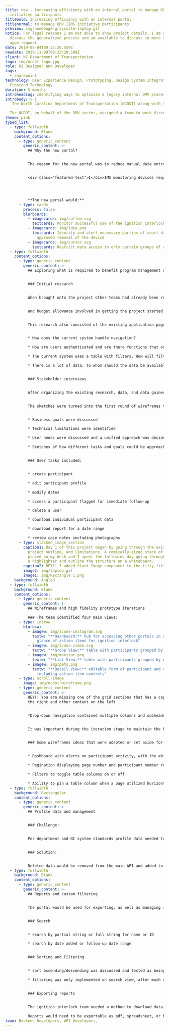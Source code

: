```yaml
---
title: new - Increasing efficiency with an internal portal to manage DMV IIMS
  initiative participants
titlebold: Increasing efficiency with an internal portal
titlenormal: to manage DMV IIMS initiative participants
preview: img/homepage-grayscale-laptop.gif
notice: For legal reasons I am not able to show project details. I am able to
  discuss the generalized process and am available to discuss in more detail
  upon request.
date: 2019-06-04T00:33:20.559Z
newdate: 2019-11-09T00:33:20.599Z
client: NC Department of Transportation
logo: img/ncdot-logo.jpg
role: UI Designer and Developer
tags:
  - sharepoint
technology: User Experience Design, Prototyping, Design System integration,
  Frontend Technology
duration: 5 months
introheading: Identifying ways to optimize a legacy internal DMV process digitally
introbody: >-2
   The North Carolina Department of Transportation (NCDOT) along with the Department of Motor Vehicles (NCDMV) is responsible for managing transportation infrastructure, registration for driver license, and general driver safety.<br/> **Problem:** Internal DMV employees working within an older portal for managing Ignition Interlock participants experience difficulty keeping up with backlog and lack of needed features <br/> **The Solution:** Add missing features to new portal along with a new approach to data management and API integration, while seperating reliance on specific dependencies

  The NCDOT, on behalf of the DMV sector, assigned a team to work directly with the Ignition Interlock Program (IIP) team. The IIP team needed a new online system for managing the program. The new system would need to still support the legacy system’s data and its user’s needs; this included browser support, a SharePoint frontend, and UI that integrated into the existing design system
theme: pink
typed_list:
  - type: fullwidth
    background: Blank
    content_options:
      - type: generic_content
        generic_content: >-
          ## Why the new portal?


          The reason for the new portal was to reduce manual data entry. The system would integrate with the IIMS data APIs to aid in creating desired features to aid in managing existing, stale, and new participants and vendors of the IIMS monitoring devices.


          <﻿div class="featured-text">I</div>IMS monitoring devices require a driver to conduct breathalyzer tests in order to start a vehicle.




          **The new portal would:**
      - type: cards
        process: false
        blurbcards:
          - imagecards: img/coffee.svg
            textcards: Monitor successful use of the ignition interlock device
          - imagecards: img/idea.png
            textcards: Identify and alert necessary parties of court dates and eventual
              approved removal of the device
          - imagecards: img/cursor.svg
            textcards: Restrict data access to only certain groups of authenticated users
  - type: fullwidth
    content_options:
      - type: generic_content
        generic_content: >-
          ## Exploring what is required to benefit program management user needs


          ### Initial research


          When brought onto the project other teams had already been researching and working on the legislation. This research consisted of the existing application pages and online database that this portal would be incorporated with. We knew the backend database would need data structure updates. I worked with the backend team to define the transition from the existing system to the new in preparation for the UI changes.


          and budget allowance involved in getting the project started for years. No visual design or development had started, however.


          This research also consisted of the existing application pages and online database that this portal would be incorporated with. We knew the backend database would need data structure updates. I worked with the backend team to define the transition from the existing system to the new in preparation for the UI changes.


          * How does the current system handle navigation?

          * How are users authenticated and are there functions that only some users have access to? What does an unauthenticated user see?

          * The current system uses a table with filters. How will filtering be handled without a SharePoint backend?

          * There is a lot of data. To whom should the data be available, when, and how can the data be grouped into views?


          ### Stakeholder interviews


          After organizing the existing research, data, and data gained from numerous internal and external ideation sessions I consulted with the internal project lead. We unified on a strategy before driving downtown to meet with the project owner. The project owner ensured the plan met their expectations. Some aspects of the project required clarification to how it would translate within the UI. I was able to sketch and iterate on an initial batch wireframes for each set of pages during the session. The project owner was satisfied with the direction and signed off on the project so work on the UI and APIs could begin.


          The sketches were turned into the first round of wireframes to cover each user task. 


          * Business goals were discussed

          * Technical limitations were identified

          * User needs were discussed and a unified approach was decided upon

          * Sketches of how different tasks and goals could be approached were created during the initial interview


          ### User tasks included:


          * create participant

          * edit participant profile

          * modify dates

          * access a participant flagged for immediate follow-up

          * delete a user

          * download individual participant data

          * download report for a date range

          * review case notes including photographs
      - type: stacked_image_section
        caption1: Day 1 of this project began by going through the existing research,
          project outline, and limitations. A comically-sized stack of paper was
          placed on my desk and I spent the following day going through it with
          a highlighter and outline the structure on a whiteboard.
        caption2: HEY!! I added Stack Image component to the fifty_fifty layout
        image2: img/laptop.gif
        image1: img/Rectangle 1.png
    background: Angled
  - type: fullwidth
    background: Blank
    content_options:
      - type: generic_content
        generic_content: |-
          ## Wireframes and high fidelity prototype iterations

          ### The team identified four main views:
      - type: introw
        blurbsw:
          - imagew: img/icons-instagram.svg
            textw: "**Dashboard:** hub for accessing other portals in addition to a quick
              glance of action items for ignition interlock"
          - imagew: img/icons-vimeo.svg
            textw: "**Group View:** table with participants grouped by date added"
          - imagew: img/monitor.png
            textw: "**List View:** table with participants grouped by date added"
          - imagew: img/pets.png
            textw: "**Detail View:** editable form of participant and vendor information
              including action item controls"
      - type: scroll-image
        image: img/ncdot-wireframe.png
      - type: generic_content
        generic_content: >-
          H﻿EY!! You are missing one of the grid sections that has a caption of
          the right and other content on the left


          *Drop-down navigation contained multiple columns and subheaders. This navigation was duplicated within the code for muliple screen sizes rather than using CSS to adjust the layout*


          It was important during the iteration stage to maintain the basic structure of the existing pages. The DMV team did not want a rebrand and wanted the new system to fit in atheistically with the existing SharePoint design system. This meant the focus would be on optimized functionality and user experience.


          ### Some wireframes ideas that were adapted or set aside for later updates:


          * Dashboard with alerts on participant activity, with the ability to set reminders

          * Pagination displaying page number and participant number ranges

          * Filters to toggle table columns on or off

          * Ability to pin a table column when a page utilized horizontal scrolling
  - type: fullwidth
    background: Rectangular
    content_options:
      - type: generic_content
        generic_content: >-
          ## Profile data and management


          ### Challenge:


          Per department and NC system standards profile data needed to be retained for years. Users also needed to be able to remove accounts whether due to error or dismissal from the program.


          ### Solution:


          Deleted data would be removed from the main API and added to a separate API for deleted accounts. This delete API would auto remove data after a certain amount of time, according to state regulations. This process would allow users deleted in error to be reinstated.
  - type: fullwidth
    background: Blank
    content_options:
      - type: generic_content
        generic_content: >-
          ## Reports and custom filtering


          The portal would be used for exporting, as well as managing information. Reports would contain features for search, sorting, and filtering.


          ### Search


          * search by partial string or full string for name or ID

          * search by date added or follow-up date range


          ### Sorting and Filtering


          * sort ascending/descending was discussed and tested as being based on ID or last name, and status

          * filtering was only implemented on search view, after much discussion


          ### Exporting reports


          The ignition interlock team needed a method to download data based on customizable criteria.

          Reports would need to be exportable as pdf, spreadsheet, or both as a single download
team: Backend Developers, API Developers,
---
```

